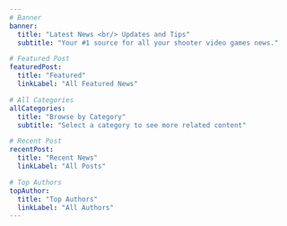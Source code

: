 ```yaml
---
# Banner
banner:
  title: "Latest News <br/> Updates and Tips"
  subtitle: "Your #1 source for all your shooter video games news."

# Featured Post
featuredPost:
  title: "Featured"
  linkLabel: "All Featured News"

# All Categories
allCategories:
  title: "Browse by Category"
  subtitle: "Select a category to see more related content"

# Recent Post
recentPost:
  title: "Recent News"
  linkLabel: "All Posts"

# Top Authors
topAuthor:
  title: "Top Authors"
  linkLabel: "All Authors"
---
```

